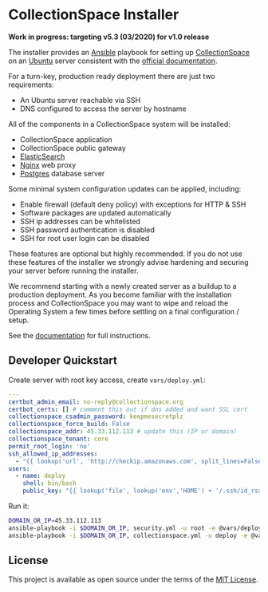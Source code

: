 # CollectionSpace Installer

**Work in progress: targeting v5.3 (03/2020) for v1.0 release**

The installer provides an [Ansible](https://www.ansible.com/) playbook
for setting up [CollectionSpace](https://www.collectionspace.org/) on an
[Ubuntu](https://ubuntu.com/) server consistent with the [official
documentation](https://collectionspace.atlassian.net/wiki/spaces/DOC/pages/701465498/Installing+on+Ubuntu+LTS).

For a turn-key, production ready deployment there are just two requirements:

- An Ubuntu server reachable via SSH
- DNS configured to access the server by hostname

All of the components in a CollectionSpace system will be installed:

- CollectionSpace application
- CollectionSpace public gateway
- [ElasticSearch](https://www.elastic.co/)
- [Nginx](https://www.nginx.com/) web proxy
- [Postgres](https://www.postgresql.org/) database server

Some minimal system configuration updates can be applied, including:

- Enable firewall (default deny policy) with exceptions for HTTP & SSH
- Software packages are updated automatically
- SSH ip addresses can be whitelisted
- SSH password authentication is disabled
- SSH for root user login can be disabled

These features are optional but highly recommended. If you do not use
these features of the installer we strongly advise hardening and
securing your server before running the installer.

We recommend starting with a newly created server as a buildup to a
production deployment. As you become familiar with the installation
process and CollectionSpace you may want to wipe and reload the
Operating System a few times before settling on a final configuration
/ setup.

See the [documentation](docs/README.md) for full instructions.

## Developer Quickstart

Create server with root key access, create `vars/deploy.yml`:

```yml
---
certbot_admin_email: no-reply@collectionspace.org
certbot_certs: [] # comment this out if dns added and want SSL cert
collectionspace_csadmin_password: keepmesecretplz
collectionspace_force_build: False
collectionspace_addr: 45.33.112.113 # update this (IP or domain)
collectionspace_tenant: core
permit_root_login: 'no'
ssh_allowed_ip_addresses:
  - "{{ lookup('url', 'http://checkip.amazonaws.com', split_lines=False) | replace('\n', '') }}"
users:
  - name: deploy
    shell: bin/bash
    public_key: "{{ lookup('file', lookup('env','HOME') + '/.ssh/id_rsa.pub') }}"
```

Run it:

```bash
DOMAIN_OR_IP=45.33.112.113
ansible-playbook -i $DOMAIN_OR_IP, security.yml -u root -e @vars/deploy.yml
ansible-playbook -i $DOMAIN_OR_IP, collectionspace.yml -u deploy -e @vars/deploy.yml
```

## License

This project is available as open source under the terms of the
[MIT License](http://opensource.org/licenses/MIT).
